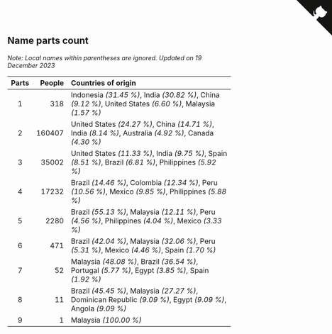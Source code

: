 ## Name parts count

*Note: Local names within parentheses are ignored.*
*Updated on 19 December 2023*

| Parts | People | Countries of origin |
| :--: | ---: | :--- |
| 1 | 318 | Indonesia *(31.45 %)*, India *(30.82 %)*, China *(9.12 %)*, United States *(6.60 %)*, Malaysia *(1.57 %)* |
| 2 | 160407 | United States *(24.27 %)*, China *(14.71 %)*, India *(8.14 %)*, Australia *(4.92 %)*, Canada *(4.30 %)* |
| 3 | 35002 | United States *(11.33 %)*, India *(9.75 %)*, Spain *(8.51 %)*, Brazil *(6.81 %)*, Philippines *(5.92 %)* |
| 4 | 17232 | Brazil *(14.46 %)*, Colombia *(12.34 %)*, Peru *(10.56 %)*, Mexico *(9.85 %)*, Philippines *(5.88 %)* |
| 5 | 2280 | Brazil *(55.13 %)*, Malaysia *(12.11 %)*, Peru *(4.56 %)*, Philippines *(4.04 %)*, Mexico *(3.33 %)* |
| 6 | 471 | Brazil *(42.04 %)*, Malaysia *(32.06 %)*, Peru *(5.31 %)*, Mexico *(4.46 %)*, Spain *(1.70 %)* |
| 7 | 52 | Malaysia *(48.08 %)*, Brazil *(36.54 %)*, Portugal *(5.77 %)*, Egypt *(3.85 %)*, Spain *(1.92 %)* |
| 8 | 11 | Brazil *(45.45 %)*, Malaysia *(27.27 %)*, Dominican Republic *(9.09 %)*, Egypt *(9.09 %)*, Angola *(9.09 %)* |
| 9 | 1 | Malaysia *(100.00 %)* |


<a href="https://github.com/JustinTimeCuber/wca_statistics" class="github-corner" aria-label="View source on Github"><svg width="80" height="80" viewBox="0 0 250 250" style="fill:#151513; color:#fff; position: absolute; top: 0; border: 0; right: 0;" aria-hidden="true"><path d="M0,0 L115,115 L130,115 L142,142 L250,250 L250,0 Z"></path><path d="M128.3,109.0 C113.8,99.7 119.0,89.6 119.0,89.6 C122.0,82.7 120.5,78.6 120.5,78.6 C119.2,72.0 123.4,76.3 123.4,76.3 C127.3,80.9 125.5,87.3 125.5,87.3 C122.9,97.6 130.6,101.9 134.4,103.2" fill="currentColor" style="transform-origin: 130px 106px;" class="octo-arm"></path><path d="M115.0,115.0 C114.9,115.1 118.7,116.5 119.8,115.4 L133.7,101.6 C136.9,99.2 139.9,98.4 142.2,98.6 C133.8,88.0 127.5,74.4 143.8,58.0 C148.5,53.4 154.0,51.2 159.7,51.0 C160.3,49.4 163.2,43.6 171.4,40.1 C171.4,40.1 176.1,42.5 178.8,56.2 C183.1,58.6 187.2,61.8 190.9,65.4 C194.5,69.0 197.7,73.2 200.1,77.6 C213.8,80.2 216.3,84.9 216.3,84.9 C212.7,93.1 206.9,96.0 205.4,96.6 C205.1,102.4 203.0,107.8 198.3,112.5 C181.9,128.9 168.3,122.5 157.7,114.1 C157.9,116.9 156.7,120.9 152.7,124.9 L141.0,136.5 C139.8,137.7 141.6,141.9 141.8,141.8 Z" fill="currentColor" class="octo-body"></path></svg></a><style>.github-corner:hover .octo-arm{animation:octocat-wave 560ms ease-in-out}@keyframes octocat-wave{0%,100%{transform:rotate(0)}20%,60%{transform:rotate(-25deg)}40%,80%{transform:rotate(10deg)}}@media (max-width:500px){.github-corner:hover .octo-arm{animation:none}.github-corner .octo-arm{animation:octocat-wave 560ms ease-in-out}}</style>

